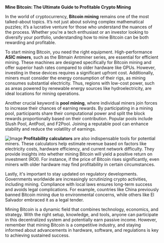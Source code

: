 **Mine Bitcoin: The Ultimate Guide to Profitable Crypto Mining**

In the world of cryptocurrency, **Bitcoin mining** remains one of the most talked-about topics. It’s not just about solving complex mathematical puzzles; it’s a lucrative venture for those who understand the nuances of the process. Whether you're a tech enthusiast or an investor looking to diversify your portfolio, understanding how to mine Bitcoin can be both rewarding and profitable.

To start mining Bitcoin, you need the right equipment. High-performance **ASIC miners**, such as the Bitmain Antminer series, are essential for efficient mining. These machines are designed specifically for Bitcoin mining and offer superior hash rates compared to older hardware like GPUs. However, investing in these devices requires a significant upfront cost. Additionally, miners must consider the energy consumption of their rigs, as mining consumes substantial electricity. Thus, regions with low-cost power, such as areas powered by renewable energy sources like hydroelectricity, are ideal locations for mining operations.

Another crucial keyword is **pool mining**, where individual miners join forces to increase their chances of earning rewards. By participating in a mining pool, participants share their computational power and split the block rewards proportionally based on their contribution. Popular pools include Slush Pool, AntPool, and F2Pool. Joining a reputable pool can enhance stability and reduce the volatility of earnings.


![Image](https://github.com/user-attachments/assets/31692037-0104-4703-abd1-696b6a7dd41b)
**Profitability calculators** are also indispensable tools for potential miners. These calculators help estimate revenue based on factors like electricity costs, hardware efficiency, and current network difficulty. They provide insights into whether mining Bitcoin will yield a positive return on investment (ROI). For instance, if the price of Bitcoin rises significantly, even miners with older hardware may find profitability in certain circumstances.

Lastly, it's important to stay updated on regulatory developments. Governments worldwide are increasingly scrutinizing crypto activities, including mining. Compliance with local laws ensures long-term success and avoids legal complications. For example, countries like China previously banned Bitcoin mining due to environmental concerns, while others like El Salvador embraced it as a legal tender.

Mining Bitcoin is a dynamic field that combines technology, economics, and strategy. With the right setup, knowledge, and tools, anyone can participate in this decentralized system and potentially earn passive income. However, remember that mining Bitcoin is a competitive industry, and staying informed about advancements in hardware, software, and regulations is key to achieving sustained success.